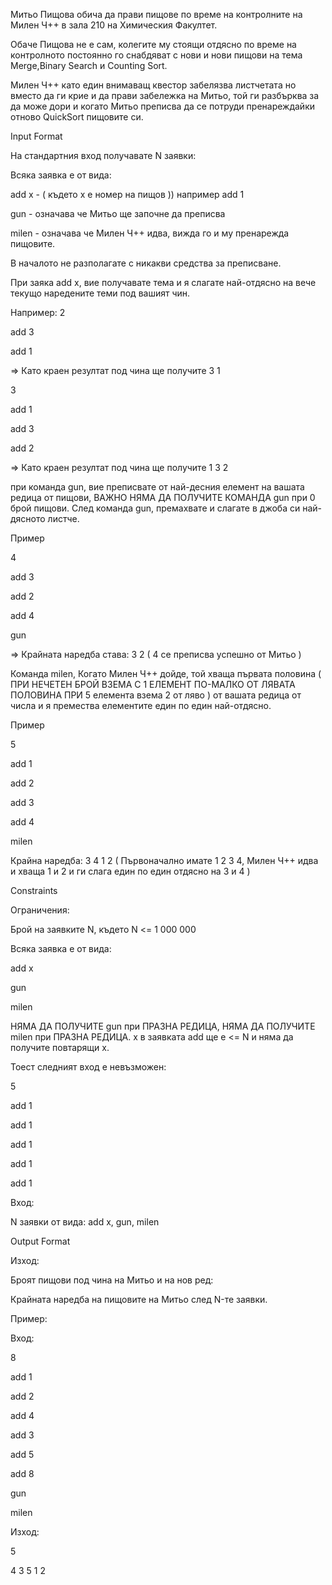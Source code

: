 Митьо Пищова обича да прави пищове по време на контролните на Милен Ч++ в зала 210 на Химическия Факултет.

Обаче Пищова не е сам, колегите му стоящи отдясно по време на контролното постоянно го снабдяват с нови и нови пищови на тема Merge,Binary Search и Counting Sort.

Милен Ч++ като един внимаващ квестор забелязва листчетата но вместо да ги крие и да прави забележка на Митьо, той ги разбърква за да може дори и когато Митьо преписва да се потруди пренареждайки отново QuickSort пищовите си.

Input Format

На стандартния вход получавате N заявки:

Всяка заявка е от вида:

add x - ( където x е номер на пищов )) например add 1

gun - означава че Митьо ще започне да преписва

milen - означава че Милен Ч++ идва, вижда го и му пренарежда пищовите.

В началото не разполагате с никакви средства за преписване.

При заяка add x, вие получавате тема и я слагате най-отдясно на вече текущо наредените теми под вашият чин.

Например: 2

add 3

add 1

=> Като краен резултат под чина ще получите 3 1

3

add 1

add 3

add 2

=> Като краен резултат под чина ще получите 1 3 2

при команда gun, вие преписвате от най-десния елемент на вашата редица от пищови, ВАЖНО НЯМА ДА ПОЛУЧИТЕ КОМАНДА gun при 0 брой пищови. След команда gun, премахвате и слагате в джоба си най-дясното листче.

Пример

4

add 3

add 2

add 4

gun

=> Крайната наредба става: 3 2 ( 4 се преписва успешно от Митьо )

Команда milen, Когато Милен Ч++ дойде, той хваща първата половина ( ПРИ НЕЧЕТЕН БРОЙ ВЗЕМА С 1 ЕЛЕМЕНТ ПО-МАЛКО ОТ ЛЯВАТА ПОЛОВИНА ПРИ 5 елемента взема 2 от ляво ) от вашата редица от числа и я премества елементите един по един най-отдясно.

Пример

5

add 1

add 2

add 3

add 4

milen

Крайна наредба: 3 4 1 2 ( Първоначално имате 1 2 3 4, Милен Ч++ идва и хваща 1 и 2 и ги слага един по един отдясно на 3 и 4 )

Constraints

Ограничения:

Брой на заявките N, където N <= 1 000 000

Всяка заявка е от вида:

add x

gun

milen

НЯМА ДА ПОЛУЧИТЕ gun при ПРАЗНА РЕДИЦА, НЯМА ДА ПОЛУЧИТЕ milen при ПРАЗНА РЕДИЦА. x в заявката add ще е <= N и няма да получите повтарящи x.

Тоест следният вход е невъзможен:

5

add 1

add 1

add 1

add 1

add 1

Вход:

N заявки от вида: add x, gun, milen

Output Format

Изход:

Броят пищови под чина на Митьо и на нов ред:

Крайната наредба на пищовите на Митьо след N-те заявки.

Пример:

Вход:

8

add 1

add 2

add 4

add 3

add 5

add 8

gun

milen

Изход:

5

4 3 5 1 2
